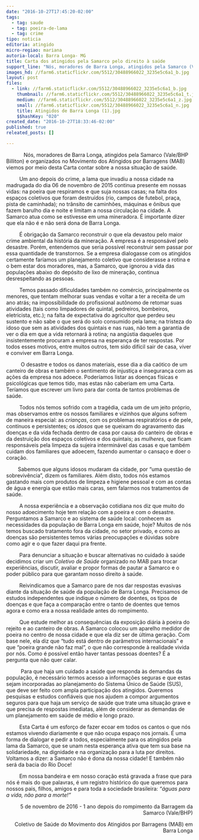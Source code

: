 ```yaml
---
date: "2016-10-27T17:45:20-02:00"
tags:
  - tag: saude
  - tag: poeira-de-lama
  - tag: crime
tipo: noticia
editoria: atingido
micro-regiao: mariana
autoria-local: Barra Longa- MG
title: Carta dos atingidos pela Samarco pelo direito à saúde
support_line: "Nós, moradores de Barra Longa, atingidos pela Samarco (Vale/BHP Billiton) e organizados no Movimento dos Atingidos por Barragens (MAB) viemos por meio desta Carta contar sobre a nossa situação de saúde."
images_hd: //farm6.staticflickr.com/5512/30488966022_3235e5c6a1_b.jpg
layout: post
files:
  - link: //farm6.staticflickr.com/5512/30488966022_3235e5c6a1_b.jpg
    thumbnail: //farm6.staticflickr.com/5512/30488966022_3235e5c6a1_t.jpg
    medium: //farm6.staticflickr.com/5512/30488966022_3235e5c6a1_z.jpg
    small: //farm6.staticflickr.com/5512/30488966022_3235e5c6a1_n.jpg
    title: Atingidos de Barra Longa (1).jpg
    $$hashKey: "020"
created_date: "2016-10-27T18:33:46-02:00"
published: true
releated_posts: []

---
```

<p>&nbsp; &nbsp; &nbsp; &nbsp; &nbsp; &nbsp;&nbsp;N&oacute;s, moradores de Barra Longa, atingidos pela Samarco (Vale/BHP Billiton) e organizados no Movimento dos Atingidos por Barragens (MAB) viemos por meio desta Carta contar sobre a nossa situa&ccedil;&atilde;o de sa&uacute;de.</p>

<p>&nbsp;&nbsp;&nbsp;&nbsp;&nbsp;&nbsp;&nbsp;&nbsp; Um ano depois do crime, a lama que invadiu a nossa cidade na madrugada do dia 06 de novembro de 2015 continua presente em nossas vidas: na poeira que respiramos e que suja nossas casas; na falta dos espa&ccedil;os coletivos que foram destru&iacute;dos (rio, campos de futebol, pra&ccedil;a, pista de caminhada); no tr&acirc;nsito de caminh&otilde;es, m&aacute;quinas e &ocirc;nibus que fazem barulho dia e noite e limitam a nossa circula&ccedil;&atilde;o na cidade. A Samarco atua como se estivesse em uma mineradora. &Eacute; importante dizer que ela n&atilde;o &eacute; e n&atilde;o ser&aacute; dona de Barra Longa. &nbsp;&nbsp;</p>

<p>&nbsp;&nbsp;&nbsp;&nbsp;&nbsp;&nbsp;&nbsp;&nbsp; &Eacute; obriga&ccedil;&atilde;o da Samarco reconstruir o que ela devastou pelo maior crime ambiental da hist&oacute;ria da minera&ccedil;&atilde;o. A empresa &eacute; a respons&aacute;vel pelo desastre. Por&eacute;m, entendemos que seria poss&iacute;vel reconstruir sem passar por essa quantidade de transtornos. Se a empresa dialogasse com os atingidos certamente far&iacute;amos um planejamento coletivo que considerasse a rotina e o bem estar dos moradores, mas, a Samarco, que ignorou a vida das popula&ccedil;&otilde;es abaixo do dep&oacute;sito de lixo de minera&ccedil;&atilde;o, continua desrespeitando as pessoas.</p>

<p>&nbsp;&nbsp;&nbsp;&nbsp;&nbsp;&nbsp;&nbsp;&nbsp; Temos passado dificuldades tamb&eacute;m no com&eacute;rcio, principalmente os menores, que tentam melhorar suas vendas e voltar a ter a receita de um ano atr&aacute;s; na impossibilidade do profissional aut&ocirc;nomo de retomar suas atividades (tais como limpadores de quintal, pedreiros, bombeiros, eletricista, etc.); na falta de expectativa do agricultor que perdeu seu sustento e n&atilde;o sabe o que ser&aacute; do solo consumido pela lama; na tristeza do idoso que sem as atividades dos quintais e nas ruas, n&atilde;o tem a garantia de ver o dia em que a vida retornar&aacute; &agrave; rotina; na ang&uacute;stia daqueles que insistentemente procuram a empresa na esperan&ccedil;a de ter respostas. Por todos esses motivos, entre muitos outros, tem sido dif&iacute;cil sair de casa, viver e conviver em Barra Longa.</p>

<p>&nbsp;&nbsp;&nbsp;&nbsp;&nbsp;&nbsp;&nbsp;&nbsp; &nbsp;O desastre e todos os danos materiais, esse dia a dia ca&oacute;tico de um canteiro de obras e tamb&eacute;m o sentimento de injusti&ccedil;a e inseguran&ccedil;a com as a&ccedil;&otilde;es da empresa nos adoece. Poder&iacute;amos listar as doen&ccedil;as f&iacute;sicas e psicol&oacute;gicas que temos tido, mas estas n&atilde;o caberiam em uma Carta. Ter&iacute;amos que escrever um livro para dar conta de tantos problemas de sa&uacute;de.</p>

<p>&nbsp;&nbsp;&nbsp;&nbsp;&nbsp;&nbsp;&nbsp;&nbsp; Todos n&oacute;s temos sofrido com a trag&eacute;dia, cada um de um jeito pr&oacute;prio, mas observamos entre os nossos familiares e vizinhos que alguns sofrem de maneira especial: as <em>crian&ccedil;as</em>, com os problemas respirat&oacute;rios e de pele, cont&iacute;nuos e persistentes; os <em>idosos </em>que se queixam do agravamento das doen&ccedil;as e da vida fechada dentro de casa por causa do canteiro de obras e da destrui&ccedil;&atilde;o dos espa&ccedil;os coletivos e dos quintais; as <em>mulheres</em>, que ficam respons&aacute;veis pela limpeza da sujeira intermin&aacute;vel das casas e que tamb&eacute;m cuidam dos familiares que adoecem, fazendo aumentar o cansa&ccedil;o e doer o cora&ccedil;&atilde;o.</p>

<p>&nbsp; &nbsp; &nbsp; &nbsp; Sabemos que alguns idosos mudaram da cidade, por &ldquo;uma quest&atilde;o de sobreviv&ecirc;ncia&rdquo;, dizem os familiares. Al&eacute;m disto, todos n&oacute;s estamos gastando mais com produtos de limpeza e higiene pessoal e com as contas de &aacute;gua e energia que est&atilde;o mais caras, sem falarmos nos tratamentos de sa&uacute;de.</p>

<p>&nbsp;&nbsp;&nbsp;&nbsp;&nbsp;&nbsp;&nbsp;&nbsp; A nossa experi&ecirc;ncia e a observa&ccedil;&atilde;o cotidiana nos diz que muito do nosso adoecimento hoje tem rela&ccedil;&atilde;o com a poeira e com o desastre. Perguntamos a Samarco e ao sistema de sa&uacute;de local: conhecem as necessidades da popula&ccedil;&atilde;o de Barra Longa em sa&uacute;de, hoje? Muitos de n&oacute;s temos buscado tratamento fora da cidade, no setor privado, e como as doen&ccedil;as s&atilde;o persistentes temos v&aacute;rias preocupa&ccedil;&otilde;es e d&uacute;vidas sobre como agir e o que fazer daqui pra frente. &nbsp;&nbsp;</p>

<p>&nbsp;&nbsp;&nbsp;&nbsp;&nbsp;&nbsp;&nbsp;&nbsp; Para denunciar a situa&ccedil;&atilde;o e buscar alternativas no cuidado &agrave; sa&uacute;de decidimos criar um <em>Coletivo de Sa&uacute;de</em> organizado no MAB para trocar experi&ecirc;ncias, discutir, avaliar e propor formas de pautar a Samarco e o poder p&uacute;blico para que garantam nosso direito &agrave; sa&uacute;de.</p>

<p>&nbsp; &nbsp; &nbsp; &nbsp; &nbsp;Reivindicamos que a Samarco pare de nos dar respostas evasivas diante da situa&ccedil;&atilde;o de sa&uacute;de da popula&ccedil;&atilde;o de Barra Longa. Precisamos de estudos independentes que indique o n&uacute;mero de doentes, os tipos de doen&ccedil;as e que fa&ccedil;a a compara&ccedil;&atilde;o entre o tanto de doentes que temos agora e como era a nossa realidade antes do rompimento.</p>

<p>&nbsp; &nbsp; &nbsp; &nbsp; &nbsp;Que estude melhor as consequ&ecirc;ncias da exposi&ccedil;&atilde;o di&aacute;ria &agrave; poeira do rejeito e ao canteiro de obras. A Samarco colocou um aparelho medidor de poeira no centro de nossa cidade e que ela diz ser de &uacute;ltima gera&ccedil;&atilde;o. Com base nele, ela diz que &ldquo;tudo est&aacute; dentro de par&acirc;metros internacionais&rdquo; e que &ldquo;poeira grande n&atilde;o faz mal&rdquo;, o que n&atilde;o corresponde &agrave; realidade vivida por n&oacute;s. Como &eacute; poss&iacute;vel ent&atilde;o haver tantas pessoas doentes? &Eacute; a pergunta que n&atilde;o quer calar.</p>

<p>&nbsp; &nbsp; &nbsp; &nbsp; &nbsp;&nbsp;Para que haja um cuidado a sa&uacute;de que responda &agrave;s demandas da popula&ccedil;&atilde;o, &eacute; necess&aacute;rio termos acesso a informa&ccedil;&otilde;es seguras e que estas sejam incorporadas ao planejamento do Sistema &Uacute;nico de Sa&uacute;de (SUS), que deve ser feito com ampla participa&ccedil;&atilde;o dos atingidos. Queremos pesquisas e estudos confi&aacute;veis que nos ajudem a compor argumentos seguros para que haja um servi&ccedil;o de sa&uacute;de que trate uma situa&ccedil;&atilde;o grave e que precisa de respostas imediatas, al&eacute;m de considerar as demandas de um planejamento em sa&uacute;de de m&eacute;dio e longo prazo.</p>

<p>&nbsp; &nbsp; &nbsp; &nbsp; &nbsp;Esta Carta &eacute; um esfor&ccedil;o de fazer ecoar em todos os cantos o que n&oacute;s estamos vivendo diariamente e que n&atilde;o ocupa espa&ccedil;o nos jornais. &Eacute; uma forma de dialogar e pedir a todos, especialmente para os atingidos pela lama da Samarco, que se unam nesta esperan&ccedil;a ativa que tem sua base na solidariedade, na dignidade e na organiza&ccedil;&atilde;o para a luta por direitos. Voltamos a dizer: a Samarco n&atilde;o &eacute; dona da nossa cidade! E tamb&eacute;m n&atilde;o ser&aacute; da bacia do Rio Doce!</p>

<p>&nbsp; &nbsp; &nbsp; &nbsp; &nbsp;Em nossa bandeira e em nosso cora&ccedil;&atilde;o est&aacute; gravada a frase que para n&oacute;s &eacute; mais do <a name="_GoBack"></a>que palavras, &eacute; um registro hist&oacute;rico do que queremos para nossos pais, filhos, amigos e para toda a sociedade brasileira: <em>&ldquo;&aacute;guas para a vida, n&atilde;o para a morte!&rdquo;</em></p>

<p align="right">5 de novembro de 2016 - 1 ano depois do rompimento da Barragem da Samarco (Vale/BHP)</p>

<p align="right">Coletivo de Sa&uacute;de do Movimento dos Atingidos por Barragens (MAB) em Barra Longa</p>

